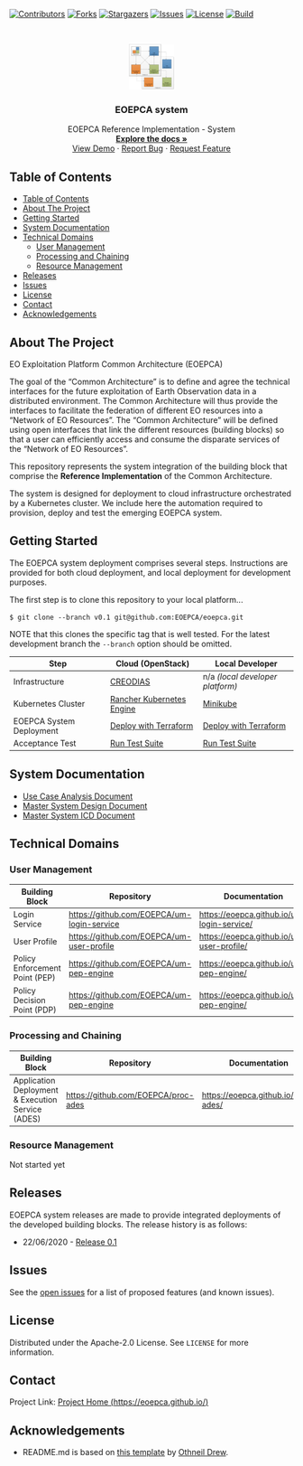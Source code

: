 <!-- PROJECT SHIELDS -->
<!--
*** See the bottom of this document for the declaration of the reference variables
*** for contributors-url, forks-url, etc. This is an optional, concise syntax you may use.
*** https://www.markdownguide.org/basic-syntax/#reference-style-links
-->
[![Contributors][contributors-shield]][contributors-url]
[![Forks][forks-shield]][forks-url]
[![Stargazers][stars-shield]][stars-url]
[![Issues][issues-shield]][issues-url]
[![License][license-shield]][license-url]
[![Build][build-shield]][build-url]


<!-- PROJECT LOGO -->
<br />
<p align="center">
  <a href="https://github.com/EOEPCA/eoepca">
    <img src="images/logo.png" alt="Logo" width="80" height="80">
  </a>

  <h3 align="center">EOEPCA system</h3>

  <p align="center">
    EOEPCA Reference Implementation - System
    <br />
    <a href="https://github.com/EOEPCA/eoepca"><strong>Explore the docs »</strong></a>
    <br />
    <a href="https://github.com/EOEPCA/eoepca">View Demo</a>
    ·
    <a href="https://github.com/EOEPCA/eoepca/issues">Report Bug</a>
    ·
    <a href="https://github.com/EOEPCA/eoepca/issues">Request Feature</a>
  </p>
</p>


<!-- TABLE OF CONTENTS -->
## Table of Contents

- [Table of Contents](#table-of-contents)
- [About The Project](#about-the-project)
- [Getting Started](#getting-started)
- [System Documentation](#system-documentation)
- [Technical Domains](#technical-domains)
  - [User Management](#user-management)
  - [Processing and Chaining](#processing-and-chaining)
  - [Resource Management](#resource-management)
- [Releases](#releases)
- [Issues](#issues)
- [License](#license)
- [Contact](#contact)
- [Acknowledgements](#acknowledgements)


<!-- ABOUT THE PROJECT -->
## About The Project

EO Exploitation Platform Common Architecture (EOEPCA)

The goal of the “Common Architecture” is to define and agree the technical interfaces for the future exploitation of Earth Observation data in a distributed environment. The Common Architecture will thus provide the interfaces to facilitate the federation of different EO resources into a “Network of EO Resources”. The “Common Architecture” will be defined using open interfaces that link the different resources (building blocks) so that a user can efficiently access and consume the disparate services of the “Network of EO Resources”.

This repository represents the system integration of the building block that comprise the **Reference Implementation** of the Common Architecture.

The system is designed for deployment to cloud infrastructure orchestrated by a Kubernetes cluster. We include here the automation required to provision, deploy and test the emerging EOEPCA system.

<!-- GETTING STARTED -->
## Getting Started

The EOEPCA system deployment comprises several steps. Instructions are provided for both cloud deployment, and local deployment for development purposes.

The first step is to clone this repository to your local platform...
```
$ git clone --branch v0.1 git@github.com:EOEPCA/eoepca.git
```
NOTE that this clones the specific tag that is well tested. For the latest development branch the `--branch` option should be omitted.

Step | Cloud (OpenStack) | Local Developer
-----|-------------------|----------------
Infrastructure | [CREODIAS](./creodias/README.md) | n/a *(local developer platform)*
Kubernetes Cluster | [Rancher Kubernetes Engine](./kubernetes/README.md) | [Minikube](./minikube/README.md)
EOEPCA System Deployment | [Deploy with Terraform](./terraform/test/README.md) | [Deploy with Terraform](./terraform/test/README.md)
Acceptance Test | [Run Test Suite](./test/acceptance/README.md) | [Run Test Suite](./test/acceptance/README.md)


## System Documentation

* [Use Case Analysis Document](https://eoepca.github.io/use-case-analysis/)
* [Master System Design Document](https://eoepca.github.io/master-system-design/)
* [Master System ICD Document](https://eoepca.github.io/master-system-icd/)


## Technical Domains

### User Management

Building Block | Repository | Documentation
---------------|------------|--------------
Login Service | https://github.com/EOEPCA/um-login-service | https://eoepca.github.io/um-login-service/
User Profile | https://github.com/EOEPCA/um-user-profile | https://eoepca.github.io/um-user-profile/
Policy Enforcement Point (PEP) | https://github.com/EOEPCA/um-pep-engine | https://eoepca.github.io/um-pep-engine/
Policy Decision Point (PDP) | https://github.com/EOEPCA/um-pep-engine | https://eoepca.github.io/um-pep-engine/

### Processing and Chaining

Building Block | Repository | Documentation
---------------|------------|--------------
Application Deployment & Execution Service (ADES) | https://github.com/EOEPCA/proc-ades | https://eoepca.github.io/proc-ades/

### Resource Management

Not started yet


<!-- Releases -->
## Releases

EOEPCA system releases are made to provide integrated deployments of the developed building blocks. The release history is as follows:

* 22/06/2020 - [Release 0.1](release-notes/release-0.1.md)

<!-- ISSUES -->
## Issues

See the [open issues](https://github.com/EOEPCA/eoepca/issues) for a list of proposed features (and known issues).

<!-- LICENSE -->
## License

Distributed under the Apache-2.0 License. See `LICENSE` for more information.


<!-- CONTACT -->
## Contact

Project Link: [Project Home (https://eoepca.github.io/)](https://eoepca.github.io/)


<!-- ACKNOWLEDGEMENTS -->
## Acknowledgements

* README.md is based on [this template](https://github.com/othneildrew/Best-README-Template) by [Othneil Drew](https://github.com/othneildrew).


<!-- MARKDOWN LINKS & IMAGES -->
<!-- https://www.markdownguide.org/basic-syntax/#reference-style-links -->
[contributors-shield]: https://img.shields.io/github/contributors/EOEPCA/eoepca.svg?style=flat-square
[contributors-url]: https://github.com/EOEPCA/eoepca/graphs/contributors
[forks-shield]: https://img.shields.io/github/forks/EOEPCA/eoepca.svg?style=flat-square
[forks-url]: https://github.com/EOEPCA/eoepca/network/members
[stars-shield]: https://img.shields.io/github/stars/EOEPCA/eoepca.svg?style=flat-square
[stars-url]: https://github.com/EOEPCA/eoepca/stargazers
[issues-shield]: https://img.shields.io/github/issues/EOEPCA/eoepca.svg?style=flat-square
[issues-url]: https://github.com/EOEPCA/eoepca/issues
[license-shield]: https://img.shields.io/github/license/EOEPCA/eoepca.svg?style=flat-square
[license-url]: https://github.com/EOEPCA/eoepca/blob/master/LICENSE
[build-shield]: https://www.travis-ci.com/EOEPCA/eoepca.svg?branch=master
[build-url]: https://travis-ci.com/github/EOEPCA/eoepca
[product-screenshot]: images/screenshot.png
